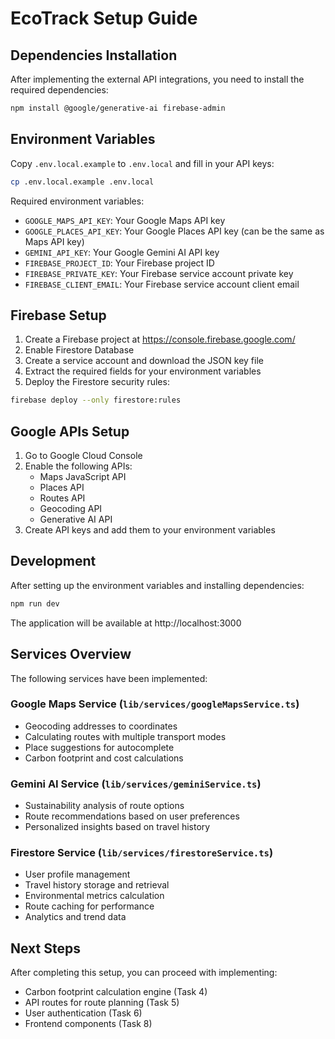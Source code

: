 # EcoTrack Setup Guide

## Dependencies Installation

After implementing the external API integrations, you need to install the required dependencies:

```bash
npm install @google/generative-ai firebase-admin
```

## Environment Variables

Copy `.env.local.example` to `.env.local` and fill in your API keys:

```bash
cp .env.local.example .env.local
```

Required environment variables:
- `GOOGLE_MAPS_API_KEY`: Your Google Maps API key
- `GOOGLE_PLACES_API_KEY`: Your Google Places API key (can be the same as Maps API key)
- `GEMINI_API_KEY`: Your Google Gemini AI API key
- `FIREBASE_PROJECT_ID`: Your Firebase project ID
- `FIREBASE_PRIVATE_KEY`: Your Firebase service account private key
- `FIREBASE_CLIENT_EMAIL`: Your Firebase service account client email

## Firebase Setup

1. Create a Firebase project at https://console.firebase.google.com/
2. Enable Firestore Database
3. Create a service account and download the JSON key file
4. Extract the required fields for your environment variables
5. Deploy the Firestore security rules:

```bash
firebase deploy --only firestore:rules
```

## Google APIs Setup

1. Go to Google Cloud Console
2. Enable the following APIs:
   - Maps JavaScript API
   - Places API
   - Routes API
   - Geocoding API
   - Generative AI API
3. Create API keys and add them to your environment variables

## Development

After setting up the environment variables and installing dependencies:

```bash
npm run dev
```

The application will be available at http://localhost:3000

## Services Overview

The following services have been implemented:

### Google Maps Service (`lib/services/googleMapsService.ts`)
- Geocoding addresses to coordinates
- Calculating routes with multiple transport modes
- Place suggestions for autocomplete
- Carbon footprint and cost calculations

### Gemini AI Service (`lib/services/geminiService.ts`)
- Sustainability analysis of route options
- Route recommendations based on user preferences
- Personalized insights based on travel history

### Firestore Service (`lib/services/firestoreService.ts`)
- User profile management
- Travel history storage and retrieval
- Environmental metrics calculation
- Route caching for performance
- Analytics and trend data

## Next Steps

After completing this setup, you can proceed with implementing:
- Carbon footprint calculation engine (Task 4)
- API routes for route planning (Task 5)
- User authentication (Task 6)
- Frontend components (Task 8)